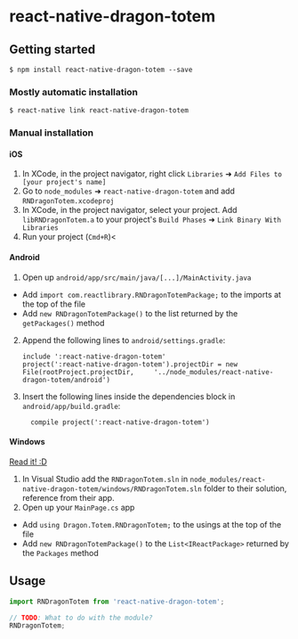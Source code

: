 
# react-native-dragon-totem

## Getting started

`$ npm install react-native-dragon-totem --save`

### Mostly automatic installation

`$ react-native link react-native-dragon-totem`

### Manual installation


#### iOS

1. In XCode, in the project navigator, right click `Libraries` ➜ `Add Files to [your project's name]`
2. Go to `node_modules` ➜ `react-native-dragon-totem` and add `RNDragonTotem.xcodeproj`
3. In XCode, in the project navigator, select your project. Add `libRNDragonTotem.a` to your project's `Build Phases` ➜ `Link Binary With Libraries`
4. Run your project (`Cmd+R`)<

#### Android

1. Open up `android/app/src/main/java/[...]/MainActivity.java`
  - Add `import com.reactlibrary.RNDragonTotemPackage;` to the imports at the top of the file
  - Add `new RNDragonTotemPackage()` to the list returned by the `getPackages()` method
2. Append the following lines to `android/settings.gradle`:
  	```
  	include ':react-native-dragon-totem'
  	project(':react-native-dragon-totem').projectDir = new File(rootProject.projectDir, 	'../node_modules/react-native-dragon-totem/android')
  	```
3. Insert the following lines inside the dependencies block in `android/app/build.gradle`:
  	```
      compile project(':react-native-dragon-totem')
  	```

#### Windows
[Read it! :D](https://github.com/ReactWindows/react-native)

1. In Visual Studio add the `RNDragonTotem.sln` in `node_modules/react-native-dragon-totem/windows/RNDragonTotem.sln` folder to their solution, reference from their app.
2. Open up your `MainPage.cs` app
  - Add `using Dragon.Totem.RNDragonTotem;` to the usings at the top of the file
  - Add `new RNDragonTotemPackage()` to the `List<IReactPackage>` returned by the `Packages` method


## Usage
```javascript
import RNDragonTotem from 'react-native-dragon-totem';

// TODO: What to do with the module?
RNDragonTotem;
```
  